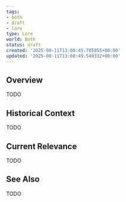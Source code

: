 ```yaml
---
tags:
- both
- draft
- lore
type: Lore
world: Both
status: draft
created: '2025-08-11T13:08:45.705055+00:00'
updated: '2025-08-11T13:08:49.549332+00:00'
---
```



## Overview

TODO
## Historical Context

TODO
## Current Relevance

TODO
## See Also

TODO
